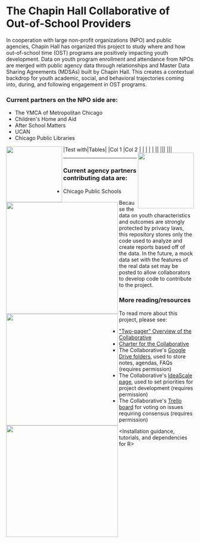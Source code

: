 The Chapin Hall Collaborative of Out-of-School Providers
========================================================

In cooperation with large non-profit organizations (NPO) and public agencies, Chapin Hall has organized this project to study where and how out-of-school time (OST) programs are positively impacting youth development. Data on youth program enrollment and attendance from NPOs are merged with public agency data through relationships and Master Data Sharing Agreements (MDSAs) built by Chapin Hall. This creates a contextual backdrop for youth academic, social, and behavioral trajectories coming into, during, and following engagement in OST programs.

### Current partners on the NPO side are:
* The YMCA of Metropolitan Chicago
* Children's Home and Aid
* After School Matters
* UCAN
* Chicago Public Libraries

|Test with|Tables|
|Col 1    |Col 2 |
|<img src="http://www.indeed.com/cmp/_s/logos/d68b928dd5077a4e" width="150" align="left"> | <img src="https://fbcdn-profile-a.akamaihd.net/hprofile-ak-frc3/t1/p160x160/548371_10150709111713959_141175662_a.jpg" width="150" align="right"> |
|<img src="http://www.afterschoolmatters.org/sites/default/files/asm_logo_2color.png" width="300" align="left"> ||
|<img src="https://evbdn.eventbrite.com/s3-s3/eventlogos/5398039/ucantmlargegreenlogojpg.jpg" width="300" align="left">||
|<img src="http://schurzhs.org/pics/library%20logo.GIF" width="300" align="left">||


---

### Current agency partners contributing data are:
* Chicago Public Schools

Because the data on youth characteristics and outcomes are strongly protected by privacy laws, this repository stores only the code used to analyze and create reports based off of the data. In the future, a mock data set with the features of the real data set may be posted to allow collaborators to develop code to contribute to the project.

### More reading/resources

To read more about this project, please see:
* ["Two-pager" Overview of the Collaborative](https://drive.google.com/file/d/0B6Z01JezxTRUaG1MNTZXSEFaenc/edit?usp=sharing)
* [Charter for the Collaborative](https://drive.google.com/file/d/0B6Z01JezxTRUMDRIazN6N21SQ28/edit?usp=sharing)
* The Collaborative's [Google Drive folders](https://drive.google.com/#folders/0B6Z01JezxTRUWjhLaXJIOEJlODA), used to store notes, agendas, FAQs (requires permission)
* The Collaborative's [IdeaScale page](http://ostcollab.ideascale.com/), used to set priorities for project development (requires permission)
* The Collaborative's [Trello board](https://trello.com/b/w1k2cI8T/chapin-hall-collaborative-group-consensus-board) for voting on issues requiring consensus (requires permission)

<Installation guidance, tutorials, and dependencies for R>
